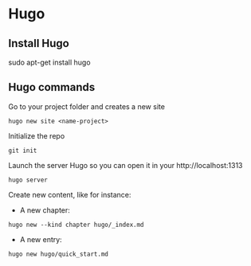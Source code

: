  # Hugo

## Install Hugo
sudo apt-get install hugo

## Hugo commands

Go to your project folder and creates a new site 
```
hugo new site <name-project>
```
Initialize the repo
```
git init
```
Launch the server Hugo so you can open it in your http://localhost:1313
```
hugo server
```

Create new content, like for instance:
+ A new chapter:
```
hugo new --kind chapter hugo/_index.md
```

+ A new entry:
```
hugo new hugo/quick_start.md
```

